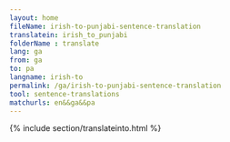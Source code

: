 ```yaml
---
layout: home
fileName: irish-to-punjabi-sentence-translation
translatein: irish_to_punjabi
folderName : translate
lang: ga
from: ga
to: pa
langname: irish-to
permalink: /ga/irish-to-punjabi-sentence-translation
tool: sentence-translations
matchurls: en&&ga&&pa
---
```

{% include section/translateinto.html %}
